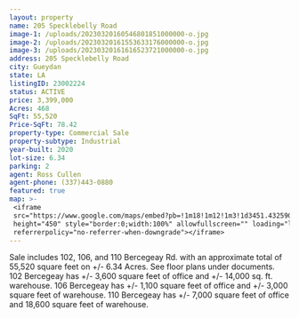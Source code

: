 ```yaml
---
layout: property
name: 205 Specklebelly Road
image-1: /uploads/20230320160546801851000000-o.jpg
image-2: /uploads/20230320161553633176000000-o.jpg
image-3: /uploads/20230320161616523721000000-o.jpg
address: 205 Specklebelly Road
city: Gueydan
state: LA
listingID: 23002224
status: ACTIVE
price: 3,399,000
Acres: 468
SqFt: 55,520
Price-SqFt: 78.42
property-type: Commercial Sale
property-subtype: Industrial
year-built: 2020
lot-size: 6.34
parking: 2
agent: Ross Cullen
agent-phone: (337)443-0880
featured: true
map: >-
 <iframe
 src="https://www.google.com/maps/embed?pb=!1m18!1m12!1m3!1d3451.432590579979!2d-91.94223418443028!3d30.110432681858295!2m3!1f0!2f0!3f0!3m2!1i1024!2i768!4f13.1!3m3!1m2!1s0x86237da55a2cf76d%3A0xabe4df24db01d8bb!2s102%20Bercegeay%20Rd%2C%20Broussard%2C%20LA%2070518!5e0!3m2!1sen!2sus!4v1679606098523!5m2!1sen!2sus"
 height="450" style="border:0;width:100%" allowfullscreen="" loading="lazy"
 referrerpolicy="no-referrer-when-downgrade"></iframe>
---
```

Sale includes 102, 106, and 110 Bercegeay Rd. with an approximate total of 55,520 square feet on +/- 6.34 Acres. See floor plans under documents. 102 Bercegeay has +/- 3,600 square feet of office and +/- 14,000 sq. ft. warehouse. 106 Bercegeay has +/- 1,100 square feet of office and +/- 3,000 square feet of warehouse. 110 Bercegeay has +/- 7,000 square feet of office and 18,600 square feet of warehouse.

